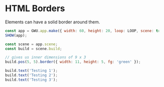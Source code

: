 # HTML Borders

Elements can have a solid border around them.

```js
const app = GWU.app.make({ width: 60, height: 20, loop: LOOP, scene: true });
SHOW(app);

const scene = app.scene;
const build = scene.build;

// gives us inner dimensions of 9 x 3
build.pos(5, 5).border({ width: 11, height: 5, fg: 'green' });

build.text('Testing 1');
build.text('Testing 2');
build.text('Testing 3');
```
